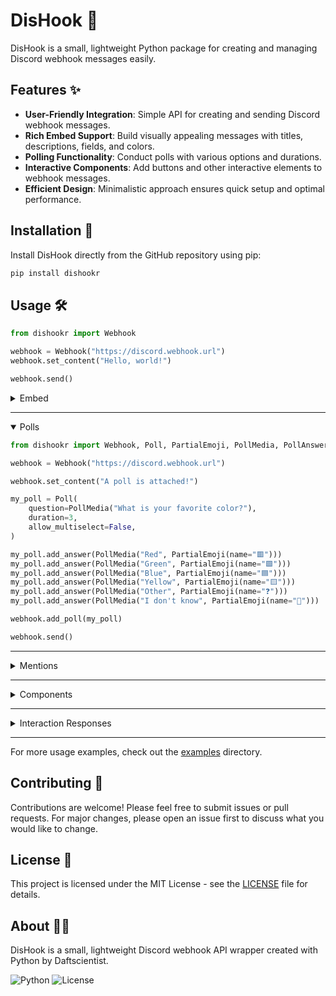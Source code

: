 # DisHook 🎣

DisHook is a small, lightweight Python package for creating and managing Discord webhook messages easily.

## Features ✨

- **User-Friendly Integration**: Simple API for creating and sending Discord webhook messages.
- **Rich Embed Support**: Build visually appealing messages with titles, descriptions, fields, and colors.
- **Polling Functionality**: Conduct polls with various options and durations.
- **Interactive Components**: Add buttons and other interactive elements to webhook messages.
- **Efficient Design**: Minimalistic approach ensures quick setup and optimal performance.

## Installation 🚀

Install DisHook directly from the GitHub repository using pip:

```bash
pip install dishookr
```

## Usage 🛠️

```python
from dishookr import Webhook

webhook = Webhook("https://discord.webhook.url")
webhook.set_content("Hello, world!")

webhook.send()
```

<details>
    <summary>Embed</summary>

```python
from dishookr import Webhook, Embed, EmbedThumbnail

webhook = Webhook("https://discord.webhook.url")

webhook.set_content("This message has an attached embed!")

my_embed = Embed(
    title="Embed Title",
    description="This is an embedded message.",
    color=0x00ff00,
    thumbnail=EmbedThumbnail(url="https://cdn.discordapp.com/embed/avatars/0.png")
)

my_embed.add_field(name="Field 1", value="Value 1")

webhook.add_embed(my_embed)

webhook.send()
```

</details>

---

<details open>
    <summary>Polls</summary>

```python
from dishookr import Webhook, Poll, PartialEmoji, PollMedia, PollAnswer

webhook = Webhook("https://discord.webhook.url")

webhook.set_content("A poll is attached!")

my_poll = Poll(
    question=PollMedia("What is your favorite color?"),
    duration=3,
    allow_multiselect=False,
)

my_poll.add_answer(PollMedia("Red", PartialEmoji(name="🟥")))
my_poll.add_answer(PollMedia("Green", PartialEmoji(name="🟩")))
my_poll.add_answer(PollMedia("Blue", PartialEmoji(name="🟦")))
my_poll.add_answer(PollMedia("Yellow", PartialEmoji(name="🟨")))
my_poll.add_answer(PollMedia("Other", PartialEmoji(name="❓")))
my_poll.add_answer(PollMedia("I don't know", PartialEmoji(name="🤷")))

webhook.add_poll(my_poll)

webhook.send()
```

</details>

---

<details>
    <summary>Mentions</summary>

```python
from dishookr import Webhook, AllowedMentions

webhook = Webhook("https://discord.webhook.url")

webhook.set_content("Lets test out the mentions system! <@1248973121864601694>")

webhook.set_allowed_mentions(
    AllowedMentions(
        users=[1248973121864601694], # Allows the mention to this specific user to take effect
        replied_user=False # Allows the mention to the replied user to take effect
    )
)

webhook.send()
```

</details>

---

<details>
    <summary>Components</summary>

```python
from dishookr import Webhook, ActionRow, Button

webhook = Webhook("https://discord.webhook.url")

webhook.set_content("This message has an attached action row! It even has a button!")

my_button = Button(
    label="Click me!",
    style=1,
    custom_id="button1"
)

my_action_row = ActionRow(
    components=[my_button]
)

webhook.add_component(my_action_row)

webhook.send()
```

</details>

---

<details>
    <summary>Interaction Responses</summary>

```python
from vortexkit import App, Request, JSONResponse
from dishookr import InteractionResponse, InteractionCallbackMessage, InteractionResponseType

app = App()

@app.route("/interaction-callback")
def interaction_callback(request: Request):
    if not request.method == "POST":
        return JSONResponse({"error": "Method not allowed"}, status_code=405)
    
    if not request.body["type"] == 3 and not request.body["data"]["custom_id"] == "button1":
        return JSONResponse({"error": "Invalid interaction type"}, status_code=400)
    
    my_dishook_response = InteractionResponse(
        type=InteractionResponseType.CHANNEL_MESSAGE_WITH_SOURCE,
        data=InteractionCallbackMessage(
            content="You clicked the button!"
        )
    )

    return JSONResponse(
        my_dishook_response.__dict__()
    )


if __name == '__main__':
    app.run("0.0.0.0", 8080)
```

</details>

---

For more usage examples, check out the [examples](examples) directory.

## Contributing 🤝

Contributions are welcome! Please feel free to submit issues or pull requests. For major changes, please open an issue first to discuss what you would like to change.

## License 📜

This project is licensed under the MIT License - see the [LICENSE](LICENSE) file for details.

## About 👨‍💻

DisHook is a small, lightweight Discord webhook API wrapper created with Python by Daftscientist.

![Python](https://img.shields.io/badge/Python-3776AB?style=for-the-badge&logo=python&logoColor=white)
![License](https://img.shields.io/github/license/Daftscientist/DisHook?style=for-the-badge)
